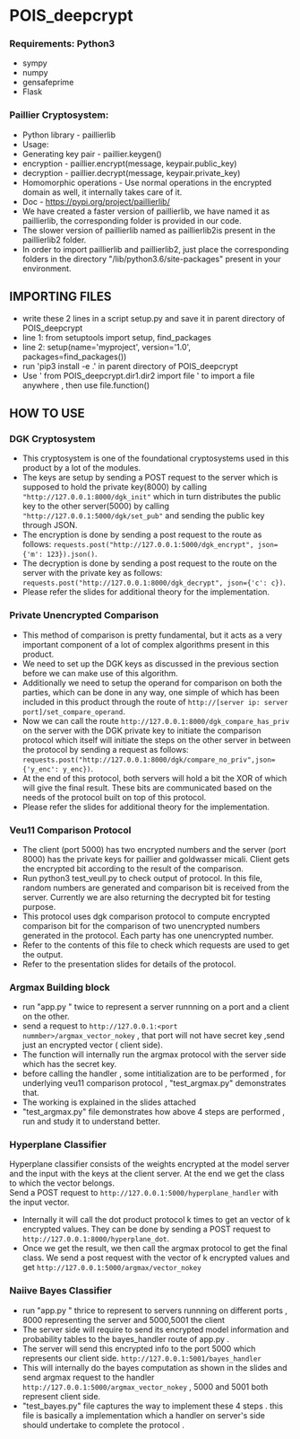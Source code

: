 # POIS_deepcrypt

### Requirements: Python3
- sympy
- numpy
- gensafeprime
- Flask

### Paillier Cryptosystem:
- Python library - paillierlib
- Usage:
-    Generating key pair - paillier.keygen()
-   encryption - paillier.encrypt(message, keypair.public_key)
-   decryption - paillier.decrypt(message, keypair.private_key)
-   Homomorphic operations - Use normal operations in the encrypted domain as well, it internally takes care of it.
-   Doc - https://pypi.org/project/paillierlib/
- We have created a faster version of paillierlib, we have named it as paillierlib, the corresponding folder is provided in our code.
- The slower version of paillierlib named as paillierlib2is present in the paillierlib2 folder.
- In order to import paillierlib and paillierlib2, just place the corresponding folders in the directory "/lib/python3.6/site-packages" present in your environment.

## IMPORTING FILES
- write these 2 lines in a script setup.py and save it in parent directory of POIS_deepcrypt
- line 1: from setuptools import setup, find_packages
- line 2: setup(name='myproject', version='1.0', packages=find_packages())
- run 'pip3 install -e .' in parent directory of POIS_deepcrypt	
- Use ' from POIS_deepcrypt.dir1.dir2 import file ' to import a file anywhere , then use file.function() 

## HOW TO USE
### DGK Cryptosystem
- This cryptosystem is one of the foundational cryptosystems used in this product by a lot of the modules.
- The keys are setup by sending a POST request to the server which is supposed to hold the private key(8000) by calling `"http://127.0.0.1:8000/dgk_init"` which in turn distributes the public key to the other server(5000) by calling `"http://127.0.0.1:5000/dgk/set_pub"` and sending the public key through JSON.
- The encryption is done by sending a post request to the route as follows: `requests.post("http://127.0.0.1:5000/dgk_encrypt", json={'m': 123}).json()`.
- The decryption is done by sending a post request to the route on the server with the private key as follows: `requests.post("http://127.0.0.1:8000/dgk_decrypt", json={'c': c})`.
- Please refer the slides for additional theory for the implementation.

### Private Unencrypted Comparison
- This method of comparison is pretty fundamental, but it acts as a very important component of a lot of complex algorithms present in this product.
- We need to set up the DGK keys as discussed in the previous section before we can make use of this algorithm.
- Additionally we need to setup the operand for comparison on both the parties, which can be done in any way, one simple of which has been included in this product through the route of `http://[server ip: server port]/set_compare_operand`.
- Now we can call the route `http://127.0.0.1:8000/dgk_compare_has_priv` on the server with the DGK private key to initiate the comparison protocol which itself will initiate the steps on the other server in between the protocol by sending a request as follows: `requests.post("http://127.0.0.1:8000/dgk/compare_no_priv",json={'y_enc': y_enc})`.
- At the end of this protocol, both servers will hold a bit the XOR of which will give the final result. These bits are communicated based on the needs of the protocol built on top of this protocol.
- Please refer the slides for additional theory for the implementation.

### Veu11 Comparison Protocol
- The client (port 5000) has two encrypted numbers and the server (port 8000) has the private keys for paillier and goldwasser micali. Client gets the encrypted bit according to the result of the comparison.
- Run python3 test_veull.py to check output of protocol. In this file, random numbers are generated and comparison bit is received from the server. Currently we are also returning the decrypted bit for testing purpose.
- This protocol uses dgk comparison protocol to compute encrypted comparison bit for the comparison of two unencrypted numbers generated in the protocol. Each party has one unencrypted number.
- Refer to the contents of this file to check which requests are used to get the output.
- Refer to the presentation slides for details of the protocol.

### Argmax Building block
- run "app.py <port number>" twice to represent a server runnning on a port and a client on the other.
- send a request to `http://127.0.0.1:<port nummber>/argmax_vector_nokey` , that port will not have secret key ,send just an encrypted vector ( client side).
- The function will internally run the argmax protocol with the server side which has the secret key.
- before calling the handler , some intitialization are to be performed , for underlying veu11 comparison protocol , "test_argmax.py" demonstrates that.
- The working is explained in the slides attached 
- "test_argmax.py" file demonstrates how above 4 steps are performed , run and study it to understand better.

### Hyperplane Classifier
Hyperplane classifier consists of the weights encrypted at the model server and the input with the keys at the client server. At the end we get the class to which the vector belongs.    
Send a POST request to `http://127.0.0.1:5000/hyperplane_handler` with the input vector.  
+ Internally it will call the dot product protocol k times to get an vector of k encrypted values. They can be done by sending a POST request to `http://127.0.0.1:8000/hyperplane_dot`.  
+ Once we get the result, we then call the argmax protocol to get the final class. We send a post request with the vector of k encrypted values and get `http://127.0.0.1:5000/argmax/vector_nokey`

### Naiive Bayes Classifier
- run "app.py <port number>" thrice to represent to servers runnning on different ports , 8000 representing the server and 5000,5001 the client
- The server side will require to send its encrypted model information and probability tables to the bayes_handler route of app.py .
- The server will send this encrypted info to the port 5000 which represents our client side. `http://127.0.0.1:5001/bayes_handler`
- This will internally do the bayes computation as shown in the slides and send argmax request to the handler `http://127.0.0.1:5000/argmax_vector_nokey` , 5000 and 5001 both represent client side.
- "test_bayes.py" file captures the way to implement these 4 steps . this file is basically a implementation which a handler on server's side should undertake to complete the protocol . 
